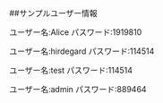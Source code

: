 ##サンプルユーザー情報

ユーザー名:Alice
パスワード:1919810

ユーザー名:hirdegard
パスワード:114514

ユーザー名:test
パスワード:114514

ユーザー名:admin
パスワード:889464